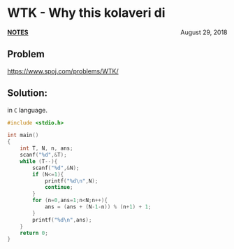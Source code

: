 # WTK - Why this kolaveri di

<p style="text-align:left;"><a href="../../../notes.html"><b>NOTES</b></a> <span style="float:right;">         August 29, 2018 </span></p>

## Problem

<a href="https://www.spoj.com/problems/WTK/" target="_blank">https://www.spoj.com/problems/WTK/</a>

## Solution:

in `C` language.

```c
#include <stdio.h>

int main()
{
    int T, N, n, ans;
    scanf("%d",&T);
    while (T--){
        scanf("%d",&N);
        if (N<=1){
            printf("%d\n",N);
            continue;
        }
        for (n=0,ans=1;n<N;n++){
            ans = (ans + (N-1-n)) % (n+1) + 1;
        }
        printf("%d\n",ans);
    }
    return 0;
}
```
